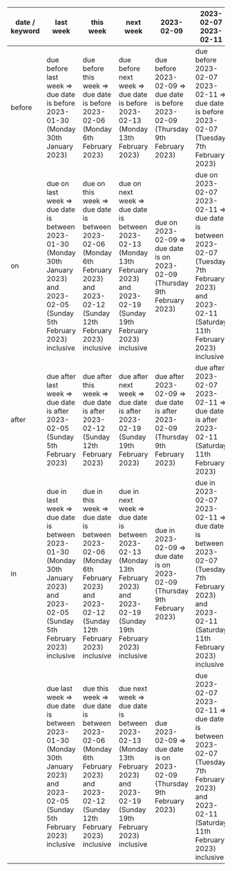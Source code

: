 | date / keyword | last week | this week | next week | 2023-02-09 | 2023-02-07 2023-02-11 |
| ----- | ----- | ----- | ----- | ----- | ----- |
| before  | due before last week =><br>  due date is before 2023-01-30 (Monday 30th January 2023)<br> | due before this week =><br>  due date is before 2023-02-06 (Monday 6th February 2023)<br> | due before next week =><br>  due date is before 2023-02-13 (Monday 13th February 2023)<br> | due before 2023-02-09 =><br>  due date is before 2023-02-09 (Thursday 9th February 2023)<br> | due before 2023-02-07 2023-02-11 =><br>  due date is before 2023-02-07 (Tuesday 7th February 2023)<br> |
| on  | due on last week =><br>  due date is between<br>    2023-01-30 (Monday 30th January 2023) and<br>    2023-02-05 (Sunday 5th February 2023) inclusive<br> | due on this week =><br>  due date is between<br>    2023-02-06 (Monday 6th February 2023) and<br>    2023-02-12 (Sunday 12th February 2023) inclusive<br> | due on next week =><br>  due date is between<br>    2023-02-13 (Monday 13th February 2023) and<br>    2023-02-19 (Sunday 19th February 2023) inclusive<br> | due on 2023-02-09 =><br>  due date is on 2023-02-09 (Thursday 9th February 2023)<br> | due on 2023-02-07 2023-02-11 =><br>  due date is between<br>    2023-02-07 (Tuesday 7th February 2023) and<br>    2023-02-11 (Saturday 11th February 2023) inclusive<br> |
| after  | due after last week =><br>  due date is after 2023-02-05 (Sunday 5th February 2023)<br> | due after this week =><br>  due date is after 2023-02-12 (Sunday 12th February 2023)<br> | due after next week =><br>  due date is after 2023-02-19 (Sunday 19th February 2023)<br> | due after 2023-02-09 =><br>  due date is after 2023-02-09 (Thursday 9th February 2023)<br> | due after 2023-02-07 2023-02-11 =><br>  due date is after 2023-02-11 (Saturday 11th February 2023)<br> |
| in  | due in last week =><br>  due date is between<br>    2023-01-30 (Monday 30th January 2023) and<br>    2023-02-05 (Sunday 5th February 2023) inclusive<br> | due in this week =><br>  due date is between<br>    2023-02-06 (Monday 6th February 2023) and<br>    2023-02-12 (Sunday 12th February 2023) inclusive<br> | due in next week =><br>  due date is between<br>    2023-02-13 (Monday 13th February 2023) and<br>    2023-02-19 (Sunday 19th February 2023) inclusive<br> | due in 2023-02-09 =><br>  due date is on 2023-02-09 (Thursday 9th February 2023)<br> | due in 2023-02-07 2023-02-11 =><br>  due date is between<br>    2023-02-07 (Tuesday 7th February 2023) and<br>    2023-02-11 (Saturday 11th February 2023) inclusive<br> |
|  | due last week =><br>  due date is between<br>    2023-01-30 (Monday 30th January 2023) and<br>    2023-02-05 (Sunday 5th February 2023) inclusive<br> | due this week =><br>  due date is between<br>    2023-02-06 (Monday 6th February 2023) and<br>    2023-02-12 (Sunday 12th February 2023) inclusive<br> | due next week =><br>  due date is between<br>    2023-02-13 (Monday 13th February 2023) and<br>    2023-02-19 (Sunday 19th February 2023) inclusive<br> | due 2023-02-09 =><br>  due date is on 2023-02-09 (Thursday 9th February 2023)<br> | due 2023-02-07 2023-02-11 =><br>  due date is between<br>    2023-02-07 (Tuesday 7th February 2023) and<br>    2023-02-11 (Saturday 11th February 2023) inclusive<br> |
